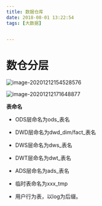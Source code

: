 ```yaml
---
title: 数据仓库
date: 2018-08-01 13:22:54
tags: [大数据]


---
```


# 数仓分层



![image-20201212154528576](https://gitee.com/guxiangfly/blogimage/raw/master/img/image-20201212154528576.png)



![image-20201212171648877](https://gitee.com/guxiangfly/blogimage/raw/master/img/image-20201212171648877.png)









**表命名** 

- ODS层命名为ods_表名   

- DWD层命名为dwd_dim/fact_表名 

- DWS层命名为dws_表名 

- DWT层命名为dwt_表名 

- ADS层命名为ads_表名 

- 临时表命名为xxx_tmp 

- 用户行为表，以log为后缀。






